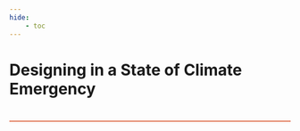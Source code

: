 ```yaml
---
hide:
    - toc
---
```


# Designing in a State of Climate Emergency
<div style="height:2px; background-color: #E17858; margin-top: 40px; margin-bottom: -20px;"></div>
